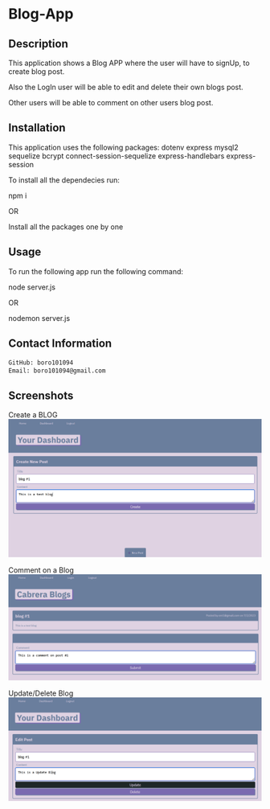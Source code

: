 # Blog-App

## Description
This application shows a Blog APP where the user will have to signUp, to create blog post.

Also the LogIn user will be able to edit and delete their own blogs post.

Other users will be able to comment on other users blog post.

## Installation

This application uses the following packages:
    dotenv
    express
    mysql2
    sequelize
    bcrypt
    connect-session-sequelize
    express-handlebars
    express-session

To install all the dependecies run:

npm i 

OR 

Install all the packages one by one

## Usage

To run the following app run the following command:

node server.js

OR

nodemon server.js


## Contact Information

    GitHub: boro101094
    Email: boro101094@gmail.com

## Screenshots

Create a BLOG
![](./img/createBlog.png)

Comment on a Blog
![](./img/commet.png)


Update/Delete Blog
![](./img/update.png)
